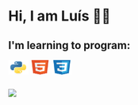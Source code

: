 # Hi, I am Luís 🤘🏼
## I'm learning to program:
<div style="display: inline_block">
  <img align="center" alt="Rafa-Python" height="30" width="40" src="https://raw.githubusercontent.com/devicons/devicon/master/icons/python/python-original.svg">
  <img align="center" alt="Rafa-HTML" height="30" width="40" src="https://raw.githubusercontent.com/devicons/devicon/master/icons/html5/html5-original.svg">
  <img align="center" alt="Rafa-CSS" height="30" width="40" src="https://raw.githubusercontent.com/devicons/devicon/master/icons/css3/css3-original.svg">
</div>

##

<a href = "luisfernandomiranda@gmail.com"><img src="https://img.shields.io/badge/-Gmail-%23333?style=for-the-badge&logo=gmail&logoColor=white" target="_blank"></a>
